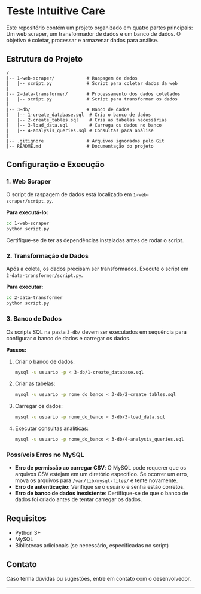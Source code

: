 # Teste Intuitive Care

Este repositório contém um projeto organizado em quatro partes principais: Um web scraper, um transformador de dados e um banco de dados. O objetivo é coletar, processar e armazenar dados para análise.

## Estrutura do Projeto

```
/
|-- 1-web-scraper/            # Raspagem de dados
|   |-- script.py             # Script para coletar dados da web
|
|-- 2-data-transformer/       # Processamento dos dados coletados
|   |-- script.py             # Script para transformar os dados
|
|-- 3-db/                     # Banco de dados
|   |-- 1-create_database.sql  # Cria o banco de dados
|   |-- 2-create_tables.sql    # Cria as tabelas necessárias
|   |-- 3-load_data.sql        # Carrega os dados no banco
|   |-- 4-analysis_queries.sql # Consultas para análise
|
|-- .gitignore                # Arquivos ignorados pelo Git
|-- README.md                 # Documentação do projeto
```

## Configuração e Execução

### 1. Web Scraper

O script de raspagem de dados está localizado em `1-web-scraper/script.py`.

**Para executá-lo:**
```bash
cd 1-web-scraper
python script.py
```

Certifique-se de ter as dependências instaladas antes de rodar o script.

### 2. Transformação de Dados

Após a coleta, os dados precisam ser transformados. Execute o script em `2-data-transformer/script.py`.

**Para executar:**
```bash
cd 2-data-transformer
python script.py
```

### 3. Banco de Dados

Os scripts SQL na pasta `3-db/` devem ser executados em sequência para configurar o banco de dados e carregar os dados.

**Passos:**
1. Criar o banco de dados:
   ```bash
   mysql -u usuario -p < 3-db/1-create_database.sql
   ```
2. Criar as tabelas:
   ```bash
   mysql -u usuario -p nome_do_banco < 3-db/2-create_tables.sql
   ```
3. Carregar os dados:
   ```bash
   mysql -u usuario -p nome_do_banco < 3-db/3-load_data.sql
   ```
4. Executar consultas analíticas:
   ```bash
   mysql -u usuario -p nome_do_banco < 3-db/4-analysis_queries.sql
   ```

### Possíveis Erros no MySQL

- **Erro de permissão ao carregar CSV**: O MySQL pode requerer que os arquivos CSV estejam em um diretório específico. Se ocorrer um erro, mova os arquivos para `/var/lib/mysql-files/` e tente novamente.
- **Erro de autenticação**: Verifique se o usuário e senha estão corretos.
- **Erro de banco de dados inexistente**: Certifique-se de que o banco de dados foi criado antes de tentar carregar os dados.

## Requisitos

- Python 3+
- MySQL
- Bibliotecas adicionais (se necessário, especificadas no script)

## Contato
Caso tenha dúvidas ou sugestões, entre em contato com o desenvolvedor.

---
